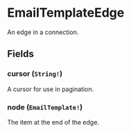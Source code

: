 # EmailTemplateEdge

An edge in a connection.

## Fields

### cursor (`String!`)
A cursor for use in pagination.

### node (`EmailTemplate!`)
The item at the end of the edge.
